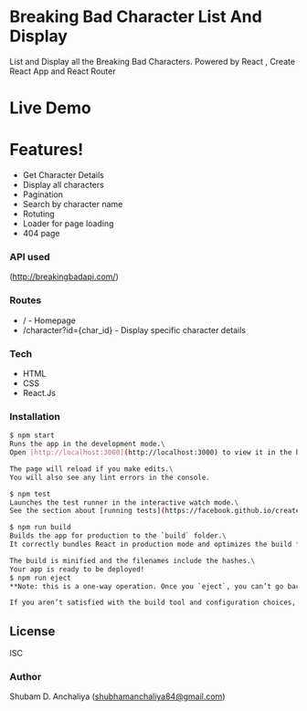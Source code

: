 # Breaking Bad Character List And Display




List and Display all the Breaking Bad Characters. Powered by React , Create React App and React Router


# Live Demo 

#  Features!

-  Get Character Details
- Display all characters
- Pagination
- Search by character name
- Rotuting
- Loader for page loading
- 404 page



  
###  API used

(http://breakingbadapi.com/)


### Routes

- /  - Homepage
- /character?id={char_id} - Display specific character details



### Tech


- HTML
- CSS
- React.Js

### Installation



```sh
$ npm start
Runs the app in the development mode.\
Open [http://localhost:3000](http://localhost:3000) to view it in the browser.

The page will reload if you make edits.\
You will also see any lint errors in the console.

$ npm test
Launches the test runner in the interactive watch mode.\
See the section about [running tests](https://facebook.github.io/create-react-app/docs/running-tests) for more information.

$ npm run build
Builds the app for production to the `build` folder.\
It correctly bundles React in production mode and optimizes the build for the best performance.

The build is minified and the filenames include the hashes.\
Your app is ready to be deployed!
$ npm run eject
**Note: this is a one-way operation. Once you `eject`, you can’t go back!**

If you aren’t satisfied with the build tool and configuration choices, you can `eject` at any time. This command will remove the single build dependency from your project.


```





License
----

ISC

### Author

Shubam D. Anchaliya (shubhamanchaliya84@gmail.com)
